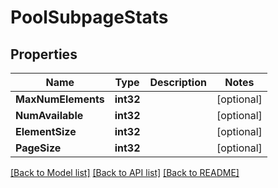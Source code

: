 # PoolSubpageStats

## Properties

Name | Type | Description | Notes
------------ | ------------- | ------------- | -------------
**MaxNumElements** | **int32** |  | [optional] 
**NumAvailable** | **int32** |  | [optional] 
**ElementSize** | **int32** |  | [optional] 
**PageSize** | **int32** |  | [optional] 

[[Back to Model list]](../README.md#documentation-for-models) [[Back to API list]](../README.md#documentation-for-api-endpoints) [[Back to README]](../README.md)


